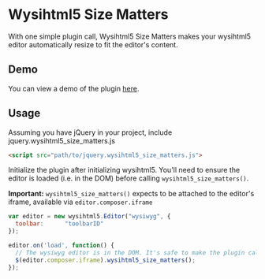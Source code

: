 # Wysihtml5 Size Matters
With one simple plugin call, Wysihtml5 Size Matters makes your wysihtml5 editor automatically resize to fit the editor's content.

## Demo
You can view a demo of the plugin [here](http://smidwap.github.io/wysihtml5_size_matters/demo/index.html).

## Usage
Assuming you have jQuery in your project, include jquery.wysihtml5_size_matters.js

```html
<script src="path/to/jquery.wysihtml5_size_matters.js">
```

Initialize the plugin after initializing wysihtml5. You'll need to ensure the editor is loaded (i.e. in the DOM) before calling `wysihtml5_size_matters()`.

**Important:** `wysihtml5_size_matters()` expects to be attached to the editor's iframe, available via `editor.composer.iframe`

```js
var editor = new wysihtml5.Editor("wysiwyg", {
  toolbar:      "toolbarID"
});

editor.on('load', function() {
  // The wysiwyg editor is in the DOM. It's safe to make the plugin call
  $(editor.composer.iframe).wysihtml5_size_matters();
});
```
